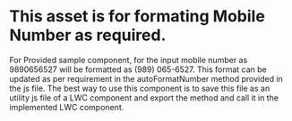 # This asset is for formating Mobile Number as required.
For Provided sample component, for the input mobile number as 9890656527 will be formatted as (989) 065-6527.
This format can be updated as per requirement in the autoFormatNumber method provided in the js file.
The best way to use this component is to save this file as an utility js file of a LWC component and export the method and call it in the implemented LWC component.
